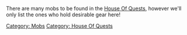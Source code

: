 There are many mobs to be found in the [ House Of
Quests](:Category:_House_Of_Quests "wikilink"), however we'll only list
the ones who hold desirable gear here!

[Category: Mobs](Category:_Mobs "wikilink") [Category: House Of
Quests](Category:_House_Of_Quests "wikilink")
